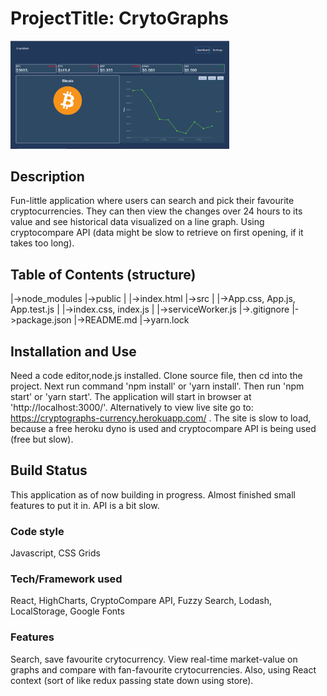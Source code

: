 # ProjectTitle: CrytoGraphs

<img src='public/images/cryptodash.PNG' width='350px'>

## Description

Fun-little application where users can search and pick their favourite cryptocurrencies. They can then view the changes over 24 hours to its value and see historical data visualized on a line graph. Using cryptocompare API (data might be slow to retrieve on first opening, if it takes too long).

## Table of Contents (structure)

|->node_modules
|->public
| |->index.html
|->src
| |->App.css, App.js, App.test.js
| |->index.css, index.js
| |->serviceWorker.js
|->.gitignore
|->package.json
|->README.md
|->yarn.lock

## Installation and Use

Need a code editor,node.js installed. Clone source file, then cd into the project. Next run command 'npm install' or 'yarn install'. Then run 'npm start' or 'yarn start'. The application will start in browser at 'http://localhost:3000/'.
Alternatively to view live site go to: https://cryptographs-currency.herokuapp.com/ . The site is slow to load, because a free heroku dyno is used and cryptocompare API is being used (free but slow).

## Build Status

This application as of now building in progress. Almost finished small features to put it in. API is a bit slow.

### Code style

Javascript, CSS Grids

### Tech/Framework used

React, HighCharts, CryptoCompare API, Fuzzy Search, Lodash, LocalStorage, Google Fonts

### Features

Search, save favourite crytocurrency. View real-time market-value on graphs and compare with fan-favourite crytocurrencies. Also, using React context (sort of like redux passing state down using store).

